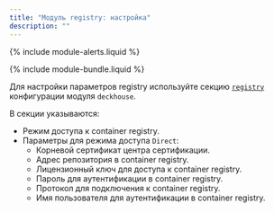 ```yaml
---
title: "Модуль registry: настройка"
description: ""
---
```


{% include module-alerts.liquid %}

{% include module-bundle.liquid %}

Для настройки параметров registry используйте секцию [`registry`](../deckhouse/configuration.html#parameters-registry) конфигурации модуля `deckhouse`.

В секции указываются:

- Режим доступа к container registry.
- Параметры для режима доступа `Direct`:
  - Корневой сертификат центра сертификации.
  - Адрес репозитория в container registry.
  - Лицензионный ключ для доступа к container registry.
  - Пароль для аутентификации в container registry.
  - Протокол для подключения к container registry.
  - Имя пользователя для аутентификации в container registry.

